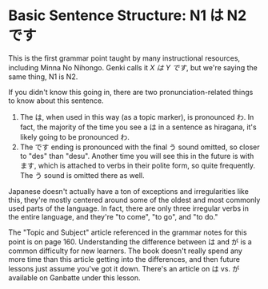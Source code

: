 # Basic Sentence Structure: N1 は N2 です

This is the first grammar point taught by many instructional resources, including Minna No Nihongo. Genki calls it *X は Y です*, but we're saying the same thing, N1 is N2.

If you didn't know this going in, there are two pronunciation-related things to know about this sentence.

1. The は, when used in this way (as a topic marker), is pronounced わ. In fact, the majority of the time you see a は in a sentence as hiragana, it's likely going to be pronounced わ.
2. The です ending is pronounced with the final う sound omitted, so closer to "des" than "desu". Another time you will see this in the future is with ます, which is attached to verbs in their polite form, so quite frequently. The う sound is omitted there as well.

Japanese doesn't actually have a ton of exceptions and irregularities like this, they're mostly centered around some of the oldest and most commonly used parts of the language. In fact, there are only three irregular verbs in the entire language, and they're "to come", "to go", and "to do."

The "Topic and Subject" article referenced in the grammar notes for this point is on page 160. Understanding the difference between は and が is a common difficulty for new learners. The book doesn't really spend any more time than this article getting into the differences, and then future lessons just assume you've got it down. There's an article on は vs. が available on Ganbatte under this lesson.